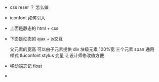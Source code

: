 - css reser ？
  怎么做

- iconfont 如何引入
- 上面是静态的   html + css
- 下面是动态的   ajax + js交互


  父元素的宽高   可以由子元素提供   div  块级元素  100%宽
  三个元素   span   通用样式
  &.iconfont
  stylus  变量  让设计师修改值方便

- 移动端忘记 float
- 